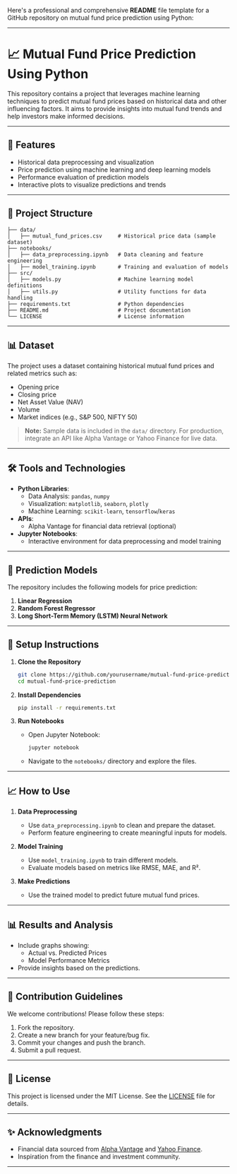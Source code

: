 Here's a professional and comprehensive **README** file template for a GitHub repository on mutual fund price prediction using Python:

---

# 📈 Mutual Fund Price Prediction Using Python

This repository contains a project that leverages machine learning techniques to predict mutual fund prices based on historical data and other influencing factors. It aims to provide insights into mutual fund trends and help investors make informed decisions.

---

## 🚀 Features

- Historical data preprocessing and visualization
- Price prediction using machine learning and deep learning models
- Performance evaluation of prediction models
- Interactive plots to visualize predictions and trends

---

## 📂 Project Structure

```
├── data/
│   ├── mutual_fund_prices.csv     # Historical price data (sample dataset)
├── notebooks/
│   ├── data_preprocessing.ipynb   # Data cleaning and feature engineering
│   ├── model_training.ipynb       # Training and evaluation of models
├── src/
│   ├── models.py                  # Machine learning model definitions
│   ├── utils.py                   # Utility functions for data handling
├── requirements.txt               # Python dependencies
├── README.md                      # Project documentation
└── LICENSE                        # License information
```

---

## 📊 Dataset

The project uses a dataset containing historical mutual fund prices and related metrics such as:

- Opening price
- Closing price
- Net Asset Value (NAV)
- Volume
- Market indices (e.g., S&P 500, NIFTY 50)

> **Note:** Sample data is included in the `data/` directory. For production, integrate an API like Alpha Vantage or Yahoo Finance for live data.

---

## 🛠️ Tools and Technologies

- **Python Libraries**:
  - Data Analysis: `pandas`, `numpy`
  - Visualization: `matplotlib`, `seaborn`, `plotly`
  - Machine Learning: `scikit-learn`, `tensorflow`/`keras`
- **APIs**:
  - Alpha Vantage for financial data retrieval (optional)
- **Jupyter Notebooks**:
  - Interactive environment for data preprocessing and model training

---

## 🔮 Prediction Models

The repository includes the following models for price prediction:

1. **Linear Regression**
2. **Random Forest Regressor**
3. **Long Short-Term Memory (LSTM) Neural Network**

---

## 🔧 Setup Instructions

1. **Clone the Repository**
   ```bash
   git clone https://github.com/yourusername/mutual-fund-price-prediction.git
   cd mutual-fund-price-prediction
   ```

2. **Install Dependencies**
   ```bash
   pip install -r requirements.txt
   ```

3. **Run Notebooks**
   - Open Jupyter Notebook:
     ```bash
     jupyter notebook
     ```
   - Navigate to the `notebooks/` directory and explore the files.

---

## 📈 How to Use

1. **Data Preprocessing**
   - Use `data_preprocessing.ipynb` to clean and prepare the dataset.
   - Perform feature engineering to create meaningful inputs for models.

2. **Model Training**
   - Use `model_training.ipynb` to train different models.
   - Evaluate models based on metrics like RMSE, MAE, and R².

3. **Make Predictions**
   - Use the trained model to predict future mutual fund prices.

---

## 📊 Results and Analysis

- Include graphs showing:
  - Actual vs. Predicted Prices
  - Model Performance Metrics
- Provide insights based on the predictions.

---

## 🤝 Contribution Guidelines

We welcome contributions! Please follow these steps:

1. Fork the repository.
2. Create a new branch for your feature/bug fix.
3. Commit your changes and push the branch.
4. Submit a pull request.

---

## 📜 License

This project is licensed under the MIT License. See the [LICENSE](LICENSE) file for details.

---

## ✨ Acknowledgments

- Financial data sourced from [Alpha Vantage](https://www.alphavantage.co/) and [Yahoo Finance](https://finance.yahoo.com/).
- Inspiration from the finance and investment community.

---



